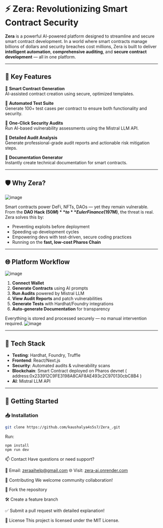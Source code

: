 # ⚡ Zera: Revolutionizing Smart Contract Security

**Zera** is a powerful AI-powered platform designed to streamline and secure smart contract development. In a world where smart contracts manage billions of dollars and security breaches cost millions, Zera is built to deliver **intelligent automation**, **comprehensive auditing**, and **secure contract development** — all in one platform.

---

## 🚀 Key Features

🔹 **Smart Contract Generation**  
AI-assisted contract creation using secure, optimized templates.

🔹 **Automated Test Suite**  
Generate 100+ test cases per contract to ensure both functionality and security.

🔹 **One-Click Security Audits**  
Run AI-based vulnerability assessments using the Mistral LLM API.

🔹 **Detailed Audit Analysis**  
Generate professional-grade audit reports and actionable risk mitigation steps.

🔹 **Documentation Generator**  
Instantly create technical documentation for smart contracts.

---

## 🛡 Why Zera?
![image](https://github.com/user-attachments/assets/4beb1d40-b14d-4ee6-bcf4-e8e0181efb4f)

Smart contracts power DeFi, NFTs, DAOs — yet they remain vulnerable. From the **DAO Hack ($50M)** to **Euler Finance ($197M)**, the threat is real. Zera solves this by:

- Preventing exploits before deployment  
- Speeding up development cycles  
- Empowering devs with test-driven, secure coding practices  
- Running on the **fast, low-cost Pharos Chain**

---

## 🌐 Platform Workflow
![image](https://github.com/user-attachments/assets/2a1abd28-e248-42cc-9539-123ba50f27c3)

1. **Connect Wallet**
2. **Generate Contracts** using AI prompts
3. **Run Audits** powered by Mistral LLM
4. **View Audit Reports** and patch vulnerabilities
5. **Generate Tests** with Hardhat/Foundry integrations
6. **Auto-generate Documentation** for transparency

Everything is stored and processed securely — no manual intervention required.
![image](https://github.com/user-attachments/assets/a12f86ed-ec53-43f5-ba29-64486a3439f0)

---

## 🧰 Tech Stack



- **Testing**: Hardhat, Foundry, Truffle
- **Frontend**: React/Next.js
- **Security**: Automated audits & vulnerability scans
- **Blockchain**: Smart Contract deployed on  Pharos devnet ( address:0x233912C9FE3198A8CAF8AE493c2C970130cbC8B4 )
- **AI**: Mistral LLM API

---

## 🔧 Getting Started

### 📥 Installation
```bash
git clone https://github.com/kaushalya4s5s7/Zera_.git

```
Run:
```
npm install
npm run dev
```

📫 Contact
Have questions or need support?

📩 Email: zeraaihelp@gmail.com
🌐 Visit: [zera-ai.onrender.com](https://zera-eulu.onrender.com)

📢 Contributing
We welcome community collaboration!

📁 Fork the repository

🛠 Create a feature branch

✅ Submit a pull request with detailed explanation!

📜 License
This project is licensed under the MIT License.
